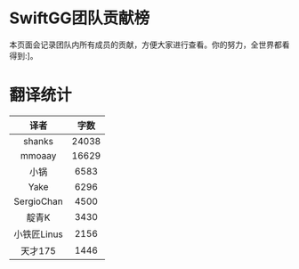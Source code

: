 
# SwiftGG团队贡献榜

本页面会记录团队内所有成员的贡献，方便大家进行查看。你的努力，全世界都看得到:]。

# 翻译统计

| 译者 | 字数 |
| :------------: | :------------: |
| shanks | 24038 |
| mmoaay | 16629 |
| 小锅 | 6583 |
| Yake | 6296 |
| SergioChan | 4500 |
| 靛青K | 3430 |
| 小铁匠Linus | 2156 |
| 天才175 | 1446 |